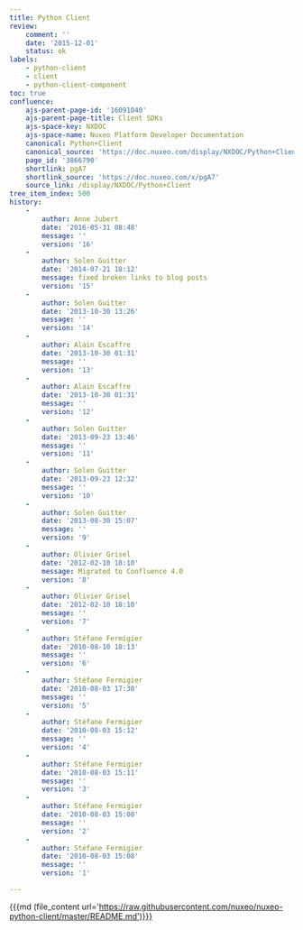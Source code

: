 ```yaml
---
title: Python Client
review:
    comment: ''
    date: '2015-12-01'
    status: ok
labels:
    - python-client
    - client
    - python-client-component
toc: true
confluence:
    ajs-parent-page-id: '16091040'
    ajs-parent-page-title: Client SDKs
    ajs-space-key: NXDOC
    ajs-space-name: Nuxeo Platform Developer Documentation
    canonical: Python+Client
    canonical_source: 'https://doc.nuxeo.com/display/NXDOC/Python+Client'
    page_id: '3866790'
    shortlink: pgA7
    shortlink_source: 'https://doc.nuxeo.com/x/pgA7'
    source_link: /display/NXDOC/Python+Client
tree_item_index: 500
history:
    -
        author: Anne Jubert
        date: '2016-05-31 08:48'
        message: ''
        version: '16'
    -
        author: Solen Guitter
        date: '2014-07-21 18:12'
        message: fixed broken links to blog posts
        version: '15'
    -
        author: Solen Guitter
        date: '2013-10-30 13:26'
        message: ''
        version: '14'
    -
        author: Alain Escaffre
        date: '2013-10-30 01:31'
        message: ''
        version: '13'
    -
        author: Alain Escaffre
        date: '2013-10-30 01:31'
        message: ''
        version: '12'
    -
        author: Solen Guitter
        date: '2013-09-23 13:46'
        message: ''
        version: '11'
    -
        author: Solen Guitter
        date: '2013-09-23 12:32'
        message: ''
        version: '10'
    -
        author: Solen Guitter
        date: '2013-08-30 15:07'
        message: ''
        version: '9'
    -
        author: Olivier Grisel
        date: '2012-02-10 18:10'
        message: Migrated to Confluence 4.0
        version: '8'
    -
        author: Olivier Grisel
        date: '2012-02-10 18:10'
        message: ''
        version: '7'
    -
        author: Stéfane Fermigier
        date: '2010-08-10 18:13'
        message: ''
        version: '6'
    -
        author: Stéfane Fermigier
        date: '2010-08-03 17:30'
        message: ''
        version: '5'
    -
        author: Stéfane Fermigier
        date: '2010-08-03 15:12'
        message: ''
        version: '4'
    -
        author: Stéfane Fermigier
        date: '2010-08-03 15:11'
        message: ''
        version: '3'
    -
        author: Stéfane Fermigier
        date: '2010-08-03 15:08'
        message: ''
        version: '2'
    -
        author: Stéfane Fermigier
        date: '2010-08-03 15:08'
        message: ''
        version: '1'

---
```

{{{md (file_content url='https://raw.githubusercontent.com/nuxeo/nuxeo-python-client/master/README.md')}}}
